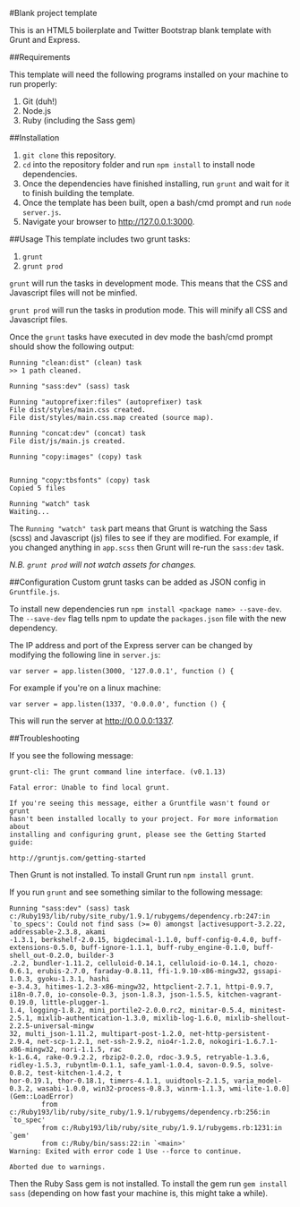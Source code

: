 #Blank project template

This is an HTML5 boilerplate and Twitter Bootstrap blank template with Grunt and Express.

##Requirements 

This template will need the following programs installed on your machine to run properly:

1. Git (duh!)
2. Node.js
3. Ruby (including the Sass gem)

##Installation
1. `git clone` this repository.
2. `cd` into the repository folder and run `npm install` to install node dependencies.
3. Once the dependencies have finished installing, run `grunt` and wait for it to finish building the template.
4. Once the template has been built, open a bash/cmd prompt and run `node server.js`.
5. Navigate your browser to http://127.0.0.1:3000.

##Usage
This template includes two grunt tasks:

1. `grunt`
2. `grunt prod`

`grunt` will run the tasks in development mode. This means that the CSS and Javascript files will not be minfied.

`grunt prod` will run the tasks in prodution mode. This will minify all CSS and Javascript files.

Once the `grunt` tasks have executed in dev mode the bash/cmd prompt should show the following output:
```
Running "clean:dist" (clean) task
>> 1 path cleaned.

Running "sass:dev" (sass) task

Running "autoprefixer:files" (autoprefixer) task
File dist/styles/main.css created.
File dist/styles/main.css.map created (source map).

Running "concat:dev" (concat) task
File dist/js/main.js created.

Running "copy:images" (copy) task


Running "copy:tbsfonts" (copy) task
Copied 5 files

Running "watch" task
Waiting...
```
The `Running "watch" task` part means that Grunt is watching the Sass (scss) and Javascript (js) files to see if they are modified. For example, if you changed anything in `app.scss` then Grunt will re-run the `sass:dev` task.

*N.B. `grunt prod` will not watch assets for changes.*

##Configuration
Custom grunt tasks can be added as JSON config in `Gruntfile.js`.

To install new dependencies run `npm install <package name> --save-dev`. The `--save-dev` flag tells npm to update the `packages.json` file with the new dependency.

The IP address and port of the Express server can be changed by modifying the following line in `server.js`:
```
var server = app.listen(3000, '127.0.0.1', function () {
```
For example if you're on a linux machine:
```
var server = app.listen(1337, '0.0.0.0', function () {
```
This will run the server at http://0.0.0.0:1337.

##Troubleshooting

If you see the following message:

```
grunt-cli: The grunt command line interface. (v0.1.13)

Fatal error: Unable to find local grunt.

If you're seeing this message, either a Gruntfile wasn't found or grunt
hasn't been installed locally to your project. For more information about
installing and configuring grunt, please see the Getting Started guide:

http://gruntjs.com/getting-started
```
Then Grunt is not installed. To install Grunt run `npm install grunt`.

If you run `grunt` and see something similar to the following message:

```
Running "sass:dev" (sass) task
c:/Ruby193/lib/ruby/site_ruby/1.9.1/rubygems/dependency.rb:247:in `to_specs': Could not find sass (>= 0) amongst [activesupport-3.2.22, addressable-2.3.8, akami
-1.3.1, berkshelf-2.0.15, bigdecimal-1.1.0, buff-config-0.4.0, buff-extensions-0.5.0, buff-ignore-1.1.1, buff-ruby_engine-0.1.0, buff-shell_out-0.2.0, builder-3
.2.2, bundler-1.11.2, celluloid-0.14.1, celluloid-io-0.14.1, chozo-0.6.1, erubis-2.7.0, faraday-0.8.11, ffi-1.9.10-x86-mingw32, gssapi-1.0.3, gyoku-1.3.1, hashi
e-3.4.3, hitimes-1.2.3-x86-mingw32, httpclient-2.7.1, httpi-0.9.7, i18n-0.7.0, io-console-0.3, json-1.8.3, json-1.5.5, kitchen-vagrant-0.19.0, little-plugger-1.
1.4, logging-1.8.2, mini_portile2-2.0.0.rc2, minitar-0.5.4, minitest-2.5.1, mixlib-authentication-1.3.0, mixlib-log-1.6.0, mixlib-shellout-2.2.5-universal-mingw
32, multi_json-1.11.2, multipart-post-1.2.0, net-http-persistent-2.9.4, net-scp-1.2.1, net-ssh-2.9.2, nio4r-1.2.0, nokogiri-1.6.7.1-x86-mingw32, nori-1.1.5, rac
k-1.6.4, rake-0.9.2.2, rbzip2-0.2.0, rdoc-3.9.5, retryable-1.3.6, ridley-1.5.3, rubyntlm-0.1.1, safe_yaml-1.0.4, savon-0.9.5, solve-0.8.2, test-kitchen-1.4.2, t
hor-0.19.1, thor-0.18.1, timers-4.1.1, uuidtools-2.1.5, varia_model-0.3.2, wasabi-1.0.0, win32-process-0.8.3, winrm-1.1.3, wmi-lite-1.0.0] (Gem::LoadError)
        from c:/Ruby193/lib/ruby/site_ruby/1.9.1/rubygems/dependency.rb:256:in `to_spec'
        from c:/Ruby193/lib/ruby/site_ruby/1.9.1/rubygems.rb:1231:in `gem'
        from c:/Ruby/bin/sass:22:in `<main>'
Warning: Exited with error code 1 Use --force to continue.

Aborted due to warnings.
```
Then the Ruby Sass gem is not installed. To install the gem run `gem install sass` (depending on how fast your machine is, this might take a while).
